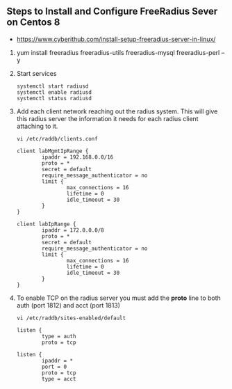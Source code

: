 ## Steps to Install and Configure FreeRadius Sever on Centos 8

- https://www.cyberithub.com/install-setup-freeradius-server-in-linux/

1. yum install freeradius freeradius-utils freeradius-mysql freeradius-perl –y  

2.  Start services  

    ```
    systemctl start radiusd
    systemctl enable radiusd
    systemctl status radiusd
    ```  

3.  Add each client network reaching out the radius system.  This will give this radius server the information it needs for each radius client attaching to it.  

    ```
    vi /etc/raddb/clients.conf
    ```  

    ```
    client labMgmtIpRange {
            ipaddr = 192.168.0.0/16
            proto = *
            secret = default
            require_message_authenticator = no
            limit {
                    max_connections = 16
                    lifetime = 0
                    idle_timeout = 30
            }
    }

    client labIpRange {
            ipaddr = 172.0.0.0/8
            proto = *
            secret = default
            require_message_authenticator = no
            limit {
                    max_connections = 16
                    lifetime = 0
                    idle_timeout = 30
            }
    }
    ```  

4.  To enable TCP on the radius server you must add the __proto__ line to both auth (port 1812) and acct (port 1813)  

    ```
    vi /etc/raddb/sites-enabled/default
    ```  

    ```
    listen {
            type = auth
            proto = tcp

    listen {
            ipaddr = *
            port = 0
            proto = tcp
            type = acct
    ```  

